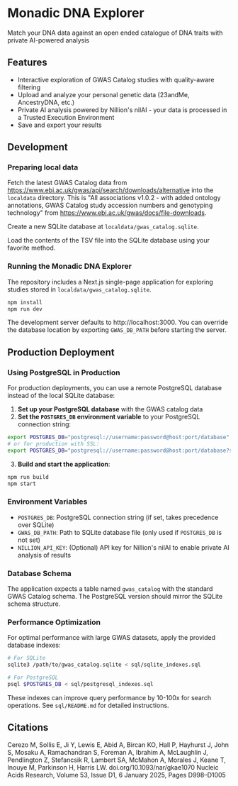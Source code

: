 # Monadic DNA Explorer

Match your DNA data against an open ended catalogue of DNA traits with private AI-powered analysis

## Features

- Interactive exploration of GWAS Catalog studies with quality-aware filtering
- Upload and analyze your personal genetic data (23andMe, AncestryDNA, etc.)
- Private AI analysis powered by Nillion's nilAI - your data is processed in a Trusted Execution Environment
- Save and export your results

## Development

### Preparing local data

Fetch the latest GWAS Catalog data from https://www.ebi.ac.uk/gwas/api/search/downloads/alternative into the `localdata` directory. This is "All associations v1.0.2 - with added ontology annotations, GWAS Catalog study accession numbers and genotyping technology" from https://www.ebi.ac.uk/gwas/docs/file-downloads.

Create a new SQLite database at `localdata/gwas_catalog.sqlite`.

Load the contents of the TSV file into the SQLite database using your favorite method.

### Running the Monadic DNA Explorer

The repository includes a Next.js single-page application for exploring studies stored in `localdata/gwas_catalog.sqlite`.

```bash
npm install
npm run dev
```

The development server defaults to http://localhost:3000. You can override the database location by exporting `GWAS_DB_PATH` before starting the server.

## Production Deployment

### Using PostgreSQL in Production

For production deployments, you can use a remote PostgreSQL database instead of the local SQLite database:

1. **Set up your PostgreSQL database** with the GWAS catalog data
2. **Set the `POSTGRES_DB` environment variable** to your PostgreSQL connection string:

```bash
export POSTGRES_DB="postgresql://username:password@host:port/database"
# or for production with SSL:
export POSTGRES_DB="postgresql://username:password@host:port/database?sslmode=require"
```

3. **Build and start the application**:

```bash
npm run build
npm start
```

### Environment Variables

- `POSTGRES_DB`: PostgreSQL connection string (if set, takes precedence over SQLite)
- `GWAS_DB_PATH`: Path to SQLite database file (only used if `POSTGRES_DB` is not set)
- `NILLION_API_KEY`: (Optional) API key for Nillion's nilAI to enable private AI analysis of results

### Database Schema

The application expects a table named `gwas_catalog` with the standard GWAS Catalog schema. The PostgreSQL version should mirror the SQLite schema structure.

### Performance Optimization

For optimal performance with large GWAS datasets, apply the provided database indexes:

```bash
# For SQLite
sqlite3 /path/to/gwas_catalog.sqlite < sql/sqlite_indexes.sql

# For PostgreSQL
psql $POSTGRES_DB < sql/postgresql_indexes.sql
```

These indexes can improve query performance by 10-100x for search operations. See `sql/README.md` for detailed instructions.

## Citations

Cerezo M, Sollis E, Ji Y, Lewis E, Abid A, Bircan KO, Hall P, Hayhurst J, John S, Mosaku A, Ramachandran S, Foreman A, Ibrahim A, McLaughlin J, Pendlington Z, Stefancsik R, Lambert SA, McMahon A, Morales J, Keane T, Inouye M, Parkinson H, Harris LW.
doi.org/10.1093/nar/gkae1070
Nucleic Acids Research, Volume 53, Issue D1, 6 January 2025, Pages D998–D1005
